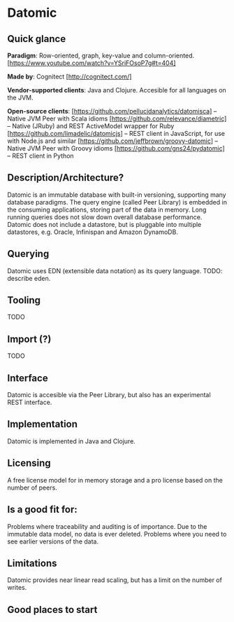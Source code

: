 # Datomic

## Quick glance

**Paradigm**: Row-oriented, graph, key-value and column-oriented.  [https://www.youtube.com/watch?v=YSriFOsoP7g#t=404]

**Made by**: Cognitect [http://cognitect.com/]

**Vendor-supported clients**: Java and Clojure. Accesible for all languages on the JVM. 

**Open-source clients**: 
[https://github.com/pellucidanalytics/datomisca] – Native JVM Peer with Scala idioms
[https://github.com/relevance/diametric] – Native (JRuby) and REST ActiveModel wrapper for Ruby
[https://github.com/limadelic/datomicjs] – REST client in JavaScript, for use with Node.js and similar
[https://github.com/jeffbrown/groovy-datomic] – Native JVM Peer with Groovy idioms
[https://github.com/gns24/pydatomic] – REST client in Python


## Description/Architecture?

Datomic is an immutable database with built-in versioning, supporting many database paradigms. The query engine (called Peer Library) is embedded in the consuming applications, storing part of the data in memory. Long running queries does not slow down overall database performance. Datomic does not include a datastore, but is pluggable into multiple datastores, e.g. Oracle, Infinispan and Amazon DynamoDB.


## Querying

Datomic uses EDN (extensible data notation) as its query language. TODO: describe eden.

## Tooling
TODO

## Import (?)
TODO

## Interface

Datomic is accesible via the Peer Library, but also has an experimental REST interface.

## Implementation

Datomic is implemented in Java and Clojure. 

## Licensing

A free license model for in memory storage and a pro license based on the number of peers.

## Is a good fit for:

Problems where traceability and auditing is of importance. Due to the immutable data model, no data is ever deleted. Problems where you need to see earlier versions of the data.

## Limitations

Datomic provides near linear read scaling, but has a limit on the number of writes.

## Good places to start


